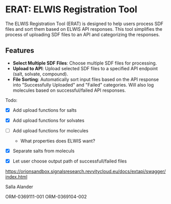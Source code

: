 # ERAT: ELWIS Registration Tool

The ELWIS Registration Tool (ERAT) is designed to help users process SDF files and sort them based on ELWIS API responses. This tool simplifies the process of uploading SDF files to an API and categorizing the responses.

## Features
- **Select Multiple SDF Files**: Choose multiple SDF files for processing.
- **Upload to API**: Upload selected SDF files to a specified API endpoint (salt, solvate, compound).
- **File Sorting**: Automatically sort input files based on the API response into "Successfully Uploaded" and "Failed" categories. Will also log molecules based on successful/failed API responses.

Todo:
- [X] Add upload functions for salts
- [X] Add upload functions for solvates
- [ ] Add upload functions for molecules
    - What properties does ELWIS want?
- [X] Separate salts from moleculs
- [X] Let user choose output path of successfull/failed files 


https://orionsandbox.signalsresearch.revvitycloud.eu/docs/extapi/swagger/index.html

Salla Alander

ORM-0369111-001
ORM-0369104-002
